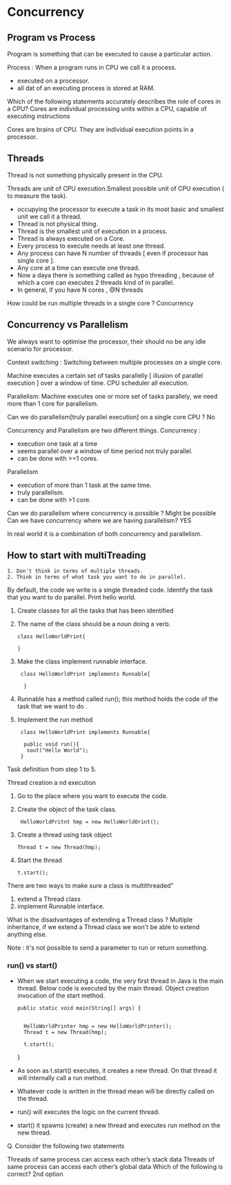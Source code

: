 # Concurrency

## Program vs Process
Program is something that can be executed to cause a particular action. 

Process : When a program runs in CPU we call it a process.
 - executed on a processor.
 - all dat of an executing process is stored at RAM.

Which of the following statements accurately describes the role of cores in a CPU?
 Cores are individual processing units within a CPU, capable of executing instructions

Cores are brains of CPU. They are individual execution points in a processor.

## Threads
Thread is not something physically present in the CPU.

Threads are unit of CPU execution.Smallest possible unit of CPU execution ( to measure the task).
- occupying the processor to execute a task in its most basic and smallest unit we call it a thread.
- Thread is not physical thing.
- Thread is the smallest unit of execution in a process.
- Thread is always executed on a Core.
- Every process to execute needs at least one thread.
- Any process can have N number of threads [ even if processor has single core ].
- Any core at a time can execute one thread.
- Now a daya there is something called as hypo threading , because of which a core can executes 2 threads kind 
of in parallel.
- In general, if you have N cores , @N threads 

How could be run multiple threads in a single core ?
Concurrency

## Concurrency vs Parallelism
We always want to optimise the processor, their should no be any idle scenario for processor.

Context switching : Switching between multiple processes on a single core.

Machine executes a certain set of tasks parallelly [ illusion of parallel execution ] over a window of time.
CPU scheduler all execution.  

Parallelism:
Machine executes one or more set of tasks parallely, we need more than 1 core for parallelism.

Can we do parallelism[truly parallel execution] on a single core CPU ?
No

Concurrency and Parallelism are two different things.
Concurrency :
 - execution one task at a time
 - seems parallel over a window of time period not truly parallel.
 - can be done with >=1 cores.

Parallelism
- execution of more than 1 task at the same time.
- truly parallelism.
- can be done with >1 core.

Can we do parallelism where concurrency is possible ?
Might be possible 
Can we have concurrency where we are having parallelism?
YES


In real world it is a combination of both concurrency and parallelism.

## How to start with multiTreading
    1. Don't think in terms of multiple threads.
    2. Think in terms of what task you want to do in parallel.

By default, the code we write is a single threaded code.
Identify the task that you want to do parallel.
Print hello world.

1. Create classes for all the tasks that has been identified  
2. The name of the class should be a noun doing a verb.
     
       class HelloWorldPrint{ 
        
       }
3. Make the class implement runnable interface.

        class HelloWorldPrint implements Runnable{
        
         }
 
4. Runnable has a method called run();
 this method holds the code of the task that we want to do .

5. Implement the run method

        class HelloWorldPrint implements Runnable{
          
         public void run(){
          sout("Hello World");
        }
Task definition from step 1 to 5.


Thread creation a nd execution
1. Go to the place where you want to execute the code.
2. Create the object of the task class. 
 
        HelloWorldPritnt hmp = new HelloWorldOrint();
3. Create a thread using task object
 
       Thread t = new Thread(hmp);
4. Start the thread

       t.start();


There are two ways to make sure a class is multithreaded"
1. extend a Thread class
2. implement Runnable interface.

What is the disadvantages of extending a Thread class ?
 Multiple inheritance, if we extend a Thread class we won't be able to extend anything else.

Note : it's not possible to send a parameter to run or return something.


### run() vs start()

- When we start executing a code, the very first thread in Java is the main thread. Below code is executed by the main
thread.
Object creation 
invocation of the start method.

      public static void main(String[] args) {
       

        HelloWorldPrinter hmp = new HelloWorldPrinter();
        Thread t = new Thread(hmp);

        t.start();

    }

- As soon as t.start() executes, it creates a new thread. On that thread it will internally call a run method.
- Whatever code is written in the thread mean will be directly called on the thread.
- run() will executes the logic on the current thread.  
- start() it spawns (create) a new thread and executes run method on the new thread.
 

Q. Consider the following two statements

Threads of same process can access each other’s stack data
Threads of same process can access each other’s global data
Which of the following is correct?
 2nd option






